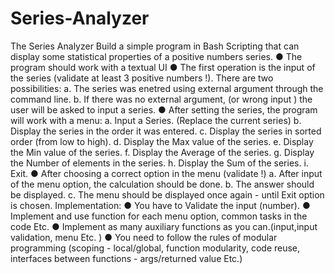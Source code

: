 # Series-Analyzer
The Series Analyzer
Build a simple program in Bash Scripting that can display
some statistical properties of a positive numbers series.
● The program should work with a textual UI
● The first operation is the input of the series (validate
at least 3 positive numbers !).
There are two possibilities:
a. The series was enetred using external argument
through the command line.
b. If there was no external argument, (or wrong
input ) the user will be asked to input a series.
● After setting the series, the program will work with a
menu:
a. Input a Series. (Replace the current series)
b. Display the series in the order it was entered.
c. Display the series in sorted order (from low to
high).
d. Display the Max value of the series.
e. Display the Min value of the series.
f. Display the Average of the series.
g. Display the Number of elements in the series.
h. Display the Sum of the series.
i. Exit.
● After choosing a correct option in the menu (validate !)
a. After input of the menu option, the calculation
should be done.
b. The answer should be displayed.
c. The menu should be displayed once again - until
Exit option is chosen.
Implementation:
● You have to Validate the input (number).
● Implement and use function for each menu option, common
tasks in the code Etc.
● Implement as many auxiliary functions as you
can.(input,input validation, menu Etc. )
● You need to follow the rules of modular programming
(scoping - local/global, function modularity, code
reuse, interfaces between functions - args/returned
value Etc.)
